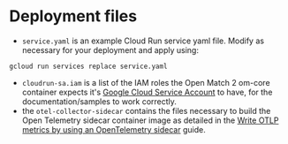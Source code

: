 # Deployment files

* `service.yaml` is an example Cloud Run service yaml file. Modify as necessary for your deployment and apply using:

`gcloud run services replace service.yaml`
* `cloudrun-sa.iam` is a list of the IAM roles the Open Match 2 om-core container expects it's [Google Cloud Service Account](https://cloud.google.com/iam/docs/service-account-overview) to have, for the documentation/samples to work correctly.
* the `otel-collector-sidecar` contains the files necessary to build the Open Telemetry sidecar container image as detailed in the [Write OTLP metrics by using an OpenTelemetry sidecar](https://cloud.google.com/run/docs/tutorials/custom-metrics-opentelemetry-sidecar) guide.
